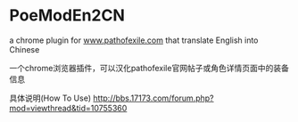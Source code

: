 # PoeModEn2CN
a chrome plugin for www.pathofexile.com that translate English into Chinese

一个chrome浏览器插件，可以汉化pathofexile官网帖子或角色详情页面中的装备信息   


具体说明(How To Use)
http://bbs.17173.com/forum.php?mod=viewthread&tid=10755360
